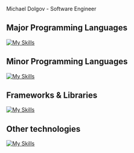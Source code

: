 Michael Dolgov - Software Engineer

## Major Programming Languages
[![My Skills](https://skillicons.dev/icons?i=python,cpp,cs&theme=dark&perline=15)](https://skillicons.dev)
## Minor Programming Languages
[![My Skills](https://skillicons.dev/icons?i=javascript,lua,c&theme=dark&perline=15)](https://skillicons.dev)
## Frameworks & Libraries
[![My Skills](https://skillicons.dev/icons?i=flask,fastapi,react,qt,dotnet,selenium&theme=dark&perline=15)](https://skillicons.dev)
## Other technologies
[![My Skills](https://skillicons.dev/icons?i=linux,kali,bash,redis,postgresql,docker,nginx,cmake,postman,git,markdown,css,html&theme=dark&perline=21)](https://skillicons.dev)
